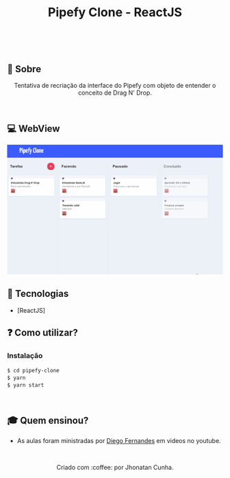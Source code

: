 <img src="https://miro.medium.com/max/4000/1*-dy70uysIH0N9MfVVitzgg.png" alt="">

<h1 align="center">Pipefy Clone - ReactJS<h1>
<p align="center">
<img src="https://img.shields.io/github/repo-size/jhonatancunha/pipefy-clone" alt="">
<img src="https://img.shields.io/github/license/jhonatancunha/pipefy-clone" alt="">
<img src="https://img.shields.io/github/last-commit/jhonatancunha/pipefy-clone?style=plastic" alt="">
</p>

<p align="center>

</p>


<a id="sobre"></a>
## :bookmark: Sobre 
<p align="center">
    Tentativa de recriação da interface do Pipefy com objeto de entender o conceito de Drag N' Drop.
</p>

<br>

## :computer: WebView
<p align="center">
    <img src="imgs/index.gif" alt="">
</p>



## 🚀 Tecnologias

- [ReactJS]

## ❓ Como utilizar?

### Instalação

```bash
$ cd pipefy-clone
$ yarn
$ yarn start
```

<br>

## 🎓 Quem ensinou?

- As aulas foram ministradas por [Diego Fernandes](https://www.youtube.com/watch?v=awRtgpRsdTQ) em videos no youtube.

<br>

<p align="center">
Criado com :coffee: por Jhonatan Cunha.
</p>

